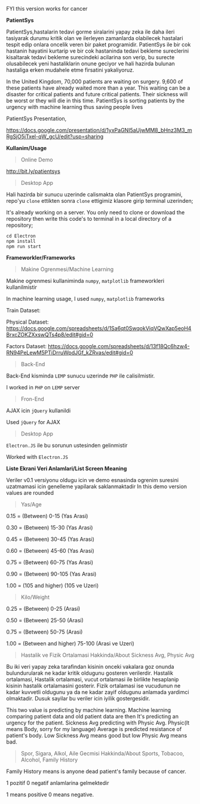 FYI this version works for cancer

**PatientSys**

PatientSys,hastalarin tedavi gorme siralarini yapay zeka ile daha ileri tasiyarak durumu kritik olan ve ilerleyen zamanlarda olabilecek hastalari tespit edip onlara oncelik veren bir paket programidir. PatientSys ile bir cok hastanin hayatini kurtarip ve bir cok hastaninda tedavi bekleme sureclerini kisaltarak tedavi bekleme surecindeki acilarina son verip, bu surecte olusabilecek yeni hastaliklarin onune geciyor ve hali hazirda bulunan hastaliga erken mudahele etme firsatini yakaliyoruz.

In the United Kingdom, 70,000 patients are waiting on surgery. 9,600 of these patients have already waited more than a year. This waiting can be a disaster for critical patients and future critical patients. Their sickness will be worst or they will die in this time. PatientSys is sorting patients by the urgency with machine learning thus saving people lives

PatientSys Presentation,

https://docs.google.com/presentation/d/1yxPaGNI5aUjwMM8_bHnz3M3_mRgSjO5jTxel-qW_gcU/edit?usp=sharing

**Kullanim/Usage**

>Online Demo

http://bit.ly/patientsys



>Desktop App


Hali hazirda bir sunucu uzerinde calismakta olan PatientSys programini, repo'yu `clone` ettikten sonra `clone` ettigimiz klasore girip terminal uzerinden;

It's already working on a server. You only need to clone or download the repository then write this code's to terminal in a local directory of a repository;

```
cd Electron
npm install
npm run start
```

**Frameworkler/Frameworks**

>Makine Ogrenmesi/Machine Learning

Makine ogrenmesi kullaniminda `numpy`, `matplotlib` frameworkleri kullanilmistir

In machine learning usage, I used `numpy`, `matplotlib` frameworks

Train Dataset: 

Physical Dataset: https://docs.google.com/spreadsheets/d/1Sa6qt0SwqokViqVQwXap5eoH4BrxcZOKZXxswQTs4p8/edit#gid=0

Factors Dataset: https://docs.google.com/spreadsheets/d/13f18Qc6hzw4-RN94PeLewM5PTiDrruWpdJGf_kZRvas/edit#gid=0


>Back-End

Back-End kisminda `LEMP` sunucu uzerinde `PHP` ile calisilmistir.

I worked in `PHP` on `LEMP` server

>Fron-End

AJAX icin `jQuery` kullanildi

Used `jQuery` for AJAX

>Desktop App

`Electron.JS` ile bu sorunun ustesinden gelinmistir

Worked with `Electron.JS`


**Liste Ekrani Veri Anlamlari/List Screen Meaning**

Veriler v0.1 versiyonu oldugu icin ve demo esnasinda ogrenim suresini uzatmamasi icin genelleme yapilarak saklanmaktadir
In this demo version values are rounded

>Yas/Age

0.15 = (Between) 0-15 (Yas Arasi)     

0.30 = (Between) 15-30 (Yas Arasi)

0.45 = (Between) 30-45 (Yas Arasi)

0.60 = (Between) 45-60 (Yas Arasi)

0.75 = (Between) 60-75 (Yas Arasi)

0.90 = (Between) 90-105 (Yas Arasi)

1.00 = (105 and higher) (105 ve Uzeri)


>Kilo/Weight

0.25 = (Between) 0-25 (Arasi)

0.50 = (Between) 25-50 (Arasi)

0.75 = (Between) 50-75 (Arasi)

1.00 = (Between and higher) 75-100 (Arasi ve Uzeri)


>Hastalik ve Fizik Ortalamasi Hakkinda/About Sickness Avg, Physic Avg

Bu iki veri yapay zeka tarafindan kisinin onceki vakalara goz onunda bulundurularak ne kadar kritik oldugunu gosteren verilerdir. Hastalik ortalamasi, Hastalik ortalamasi, vucut ortalamasi ile birlikte hesaplanip kisinin hastalik ortalamasini gosterir. Fizik ortalamasi ise vucudunun ne kadar kuvvetli oldugunu ya da ne kadar zayif oldugunu anlamada yardimci olmaktadir. Dusuk sayilar bu veriler icin iyilik gostergesidir. 

This two value is predicting by machine learning. Machine learning comparing patient data and old patient data are then It's predicting an urgency for the patient. Sickness Avg predicting with Physic Avg. Physic(It means Body, sorry for my language) Average is predicted resistance of patient's body. Low Sickness Avg means good but low Physic Avg means bad.


>Spor, Sigara, Alkol, Aile Gecmisi Hakkinda/About Sports, Tobacoo, Alcohol, Family History

Family History means is anyone dead patient's family because of cancer.

1 pozitif 0 negatif anlamlarina gelmektedir

1 means positive 0 means negative.





